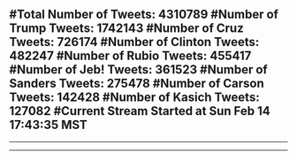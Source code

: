 #Total Number of Tweets: 4310789 
#Number of Trump Tweets: 1742143
#Number of Cruz Tweets: 726174
#Number of Clinton Tweets: 482247
#Number of Rubio Tweets: 455417
#Number of Jeb! Tweets: 361523
#Number of Sanders Tweets: 275478
#Number of Carson Tweets: 142428
#Number of Kasich Tweets: 127082
#Current Stream Started at Sun Feb 14 17:43:35 MST
---
---
---
